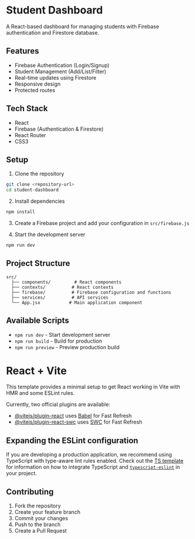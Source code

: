 # Student Dashboard

A React-based dashboard for managing students with Firebase authentication and Firestore database.

## Features

- Firebase Authentication (Login/Signup)
- Student Management (Add/List/Filter)
- Real-time updates using Firestore
- Responsive design
- Protected routes

## Tech Stack

- React
- Firebase (Authentication & Firestore)
- React Router
- CSS3

## Setup

1. Clone the repository
```bash
git clone <repository-url>
cd student-dashboard
```

2. Install dependencies
```bash
npm install
```

3. Create a Firebase project and add your configuration in `src/firebase.js`

4. Start the development server
```bash
npm run dev
```

## Project Structure

```
src/
  ├── components/         # React components
  ├── contexts/          # React contexts
  ├── firebase/          # Firebase configuration and functions
  ├── services/          # API services
  └── App.jsx           # Main application component
```

## Available Scripts

- `npm run dev` - Start development server
- `npm run build` - Build for production
- `npm run preview` - Preview production build

# React + Vite

This template provides a minimal setup to get React working in Vite with HMR and some ESLint rules.

Currently, two official plugins are available:

- [@vitejs/plugin-react](https://github.com/vitejs/vite-plugin-react/blob/main/packages/plugin-react) uses [Babel](https://babeljs.io/) for Fast Refresh
- [@vitejs/plugin-react-swc](https://github.com/vitejs/vite-plugin-react/blob/main/packages/plugin-react-swc) uses [SWC](https://swc.rs/) for Fast Refresh

## Expanding the ESLint configuration

If you are developing a production application, we recommend using TypeScript with type-aware lint rules enabled. Check out the [TS template](https://github.com/vitejs/vite/tree/main/packages/create-vite/template-react-ts) for information on how to integrate TypeScript and [`typescript-eslint`](https://typescript-eslint.io) in your project.

## Contributing

1. Fork the repository
2. Create your feature branch
3. Commit your changes
4. Push to the branch
5. Create a Pull Request
